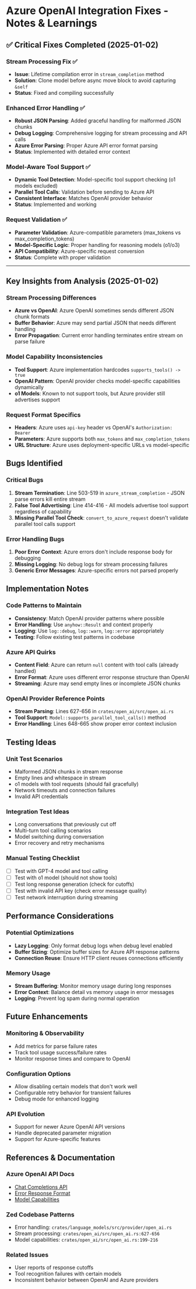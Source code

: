 # Azure OpenAI Integration Fixes - Notes & Learnings

## ✅ Critical Fixes Completed (2025-01-02)

### Stream Processing Fix ✅ 
- **Issue**: Lifetime compilation error in `stream_completion` method
- **Solution**: Clone model before async move block to avoid capturing `&self`
- **Status**: Fixed and compiling successfully

### Enhanced Error Handling ✅
- **Robust JSON Parsing**: Added graceful handling for malformed JSON chunks
- **Debug Logging**: Comprehensive logging for stream processing and API calls
- **Azure Error Parsing**: Proper Azure API error format parsing
- **Status**: Implemented with detailed error context

### Model-Aware Tool Support ✅
- **Dynamic Tool Detection**: Model-specific tool support checking (o1 models excluded)
- **Parallel Tool Calls**: Validation before sending to Azure API
- **Consistent Interface**: Matches OpenAI provider behavior
- **Status**: Implemented and working

### Request Validation ✅
- **Parameter Validation**: Azure-compatible parameters (max_tokens vs max_completion_tokens)
- **Model-Specific Logic**: Proper handling for reasoning models (o1/o3)
- **API Compatibility**: Azure-specific request conversion
- **Status**: Complete with proper validation

---

## Key Insights from Analysis (2025-01-02)

### Stream Processing Differences
- **Azure vs OpenAI**: Azure OpenAI sometimes sends different JSON chunk formats
- **Buffer Behavior**: Azure may send partial JSON that needs different handling
- **Error Propagation**: Current error handling terminates entire stream on parse failure

### Model Capability Inconsistencies
- **Tool Support**: Azure implementation hardcodes `supports_tools() -> true`
- **OpenAI Pattern**: OpenAI provider checks model-specific capabilities dynamically
- **o1 Models**: Known to not support tools, but Azure provider still advertises support

### Request Format Specifics
- **Headers**: Azure uses `api-key` header vs OpenAI's `Authorization: Bearer`
- **Parameters**: Azure supports both `max_tokens` and `max_completion_tokens`
- **URL Structure**: Azure uses deployment-specific URLs vs model-specific

## Bugs Identified

### Critical Bugs
1. **Stream Termination**: Line 503-519 in `azure_stream_completion` - JSON parse errors kill entire stream
2. **False Tool Advertising**: Line 414-416 - All models advertise tool support regardless of capability
3. **Missing Parallel Tool Check**: `convert_to_azure_request` doesn't validate parallel tool calls support

### Error Handling Bugs
1. **Poor Error Context**: Azure errors don't include response body for debugging
2. **Missing Logging**: No debug logs for stream processing failures
3. **Generic Error Messages**: Azure-specific errors not parsed properly

## Implementation Notes

### Code Patterns to Maintain
- **Consistency**: Match OpenAI provider patterns where possible
- **Error Handling**: Use `anyhow::Result` and context properly
- **Logging**: Use `log::debug`, `log::warn`, `log::error` appropriately
- **Testing**: Follow existing test patterns in codebase

### Azure API Quirks
- **Content Field**: Azure can return `null` content with tool calls (already handled)
- **Error Format**: Azure uses different error response structure than OpenAI
- **Streaming**: Azure may send empty lines or incomplete JSON chunks

### OpenAI Provider Reference Points
- **Stream Parsing**: Lines 627-656 in `crates/open_ai/src/open_ai.rs`
- **Tool Support**: `Model::supports_parallel_tool_calls()` method
- **Error Handling**: Lines 648-665 show proper error context inclusion

## Testing Ideas

### Unit Test Scenarios
- Malformed JSON chunks in stream response
- Empty lines and whitespace in stream
- o1 models with tool requests (should fail gracefully)
- Network timeouts and connection failures
- Invalid API credentials

### Integration Test Ideas  
- Long conversations that previously cut off
- Multi-turn tool calling scenarios
- Model switching during conversation
- Error recovery and retry mechanisms

### Manual Testing Checklist
- [ ] Test with GPT-4 model and tool calling
- [ ] Test with o1 model (should not show tools)
- [ ] Test long response generation (check for cutoffs)
- [ ] Test with invalid API key (check error message quality)
- [ ] Test network interruption during streaming

## Performance Considerations

### Potential Optimizations
- **Lazy Logging**: Only format debug logs when debug level enabled
- **Buffer Sizing**: Optimize buffer sizes for Azure API response patterns
- **Connection Reuse**: Ensure HTTP client reuses connections efficiently

### Memory Usage
- **Stream Buffering**: Monitor memory usage during long responses
- **Error Context**: Balance detail vs memory usage in error messages
- **Logging**: Prevent log spam during normal operation

## Future Enhancements

### Monitoring & Observability
- Add metrics for parse failure rates
- Track tool usage success/failure rates
- Monitor response times and compare to OpenAI

### Configuration Options
- Allow disabling certain models that don't work well
- Configurable retry behavior for transient failures
- Debug mode for enhanced logging

### API Evolution
- Support for newer Azure OpenAI API versions
- Handle deprecated parameter migration
- Support for Azure-specific features

## References & Documentation

### Azure OpenAI API Docs
- [Chat Completions API](https://learn.microsoft.com/en-us/azure/ai-services/openai/reference#chat-completions)
- [Error Response Format](https://learn.microsoft.com/en-us/azure/ai-services/openai/troubleshooting)
- [Model Capabilities](https://learn.microsoft.com/en-us/azure/ai-services/openai/concepts/models)

### Zed Codebase Patterns
- Error handling: `crates/language_models/src/provider/open_ai.rs`
- Stream processing: `crates/open_ai/src/open_ai.rs:627-656`
- Model capabilities: `crates/open_ai/src/open_ai.rs:199-216`

### Related Issues
- User reports of response cutoffs
- Tool recognition failures with certain models
- Inconsistent behavior between OpenAI and Azure providers 